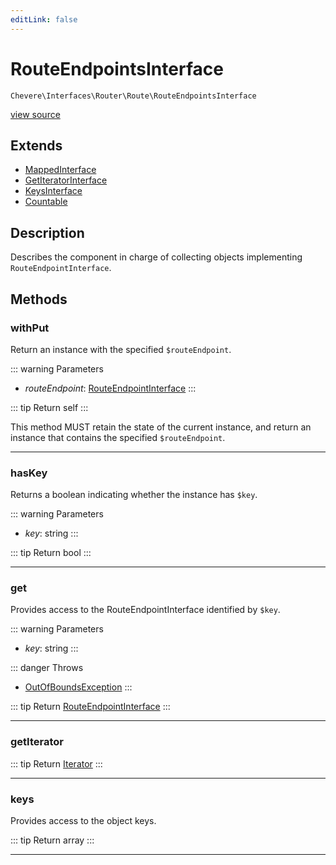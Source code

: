 ```yaml
---
editLink: false
---
```


# RouteEndpointsInterface

`Chevere\Interfaces\Router\Route\RouteEndpointsInterface`

[view source](https://github.com/chevere/chevere/blob/main/src/Chevere/Interfaces/Router/Route/RouteEndpointsInterface.php)

## Extends

- [MappedInterface](../../DataStructure/MappedInterface.md)
- [GetIteratorInterface](../../DataStructure/GetIteratorInterface.md)
- [KeysInterface](../../DataStructure/KeysInterface.md)
- [Countable](https://www.php.net/manual/class.countable)

## Description

Describes the component in charge of collecting objects implementing `RouteEndpointInterface`.

## Methods

### withPut

Return an instance with the specified `$routeEndpoint`.

::: warning Parameters
- *routeEndpoint*: [RouteEndpointInterface](./RouteEndpointInterface.md)
:::

::: tip Return
self
:::

This method MUST retain the state of the current instance, and return
an instance that contains the specified `$routeEndpoint`.

---

### hasKey

Returns a boolean indicating whether the instance has `$key`.

::: warning Parameters
- *key*: string
:::

::: tip Return
bool
:::

---

### get

Provides access to the RouteEndpointInterface identified by `$key`.

::: warning Parameters
- *key*: string
:::

::: danger Throws
- [OutOfBoundsException](../../../Exceptions/Core/OutOfBoundsException.md) 
:::

::: tip Return
[RouteEndpointInterface](./RouteEndpointInterface.md)
:::

---

### getIterator

::: tip Return
[Iterator](https://www.php.net/manual/class.iterator)
:::

---

### keys

Provides access to the object keys.

::: tip Return
array
:::

---
